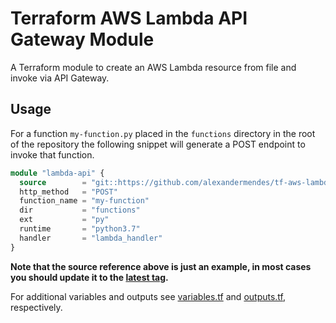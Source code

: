 # Terraform AWS Lambda API Gateway Module

A Terraform module to create an AWS Lambda resource from file and invoke via API Gateway.

## Usage

For a function `my-function.py` placed in the `functions` directory in the root
of the repository the following snippet will generate a POST endpoint to invoke
that function.

```terraform
module "lambda-api" {
  source        = "git::https://github.com/alexandermendes/tf-aws-lambda-api.git?ref=tags/v1.0.0"
  http_method   = "POST"
  function_name = "my-function"
  dir           = "functions"
  ext           = "py"
  runtime       = "python3.7"
  handler       = "lambda_handler"
}
```

**Note that the source reference above is just an example, in most cases you
should update it to the [latest tag](https://github.com/alexandermendes/tf-aws-lambda-api/tags).**

For additional variables and outputs see [variables.tf](./variables.tf) and
[outputs.tf](./outputs.tf), respectively.
